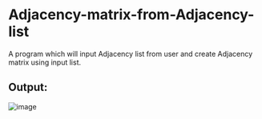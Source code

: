# Adjacency-matrix-from-Adjacency-list
A program which will input Adjacency list from user and create Adjacency matrix using input list.
## Output: 
![image](https://user-images.githubusercontent.com/69696459/129484824-2f93ddc1-fe83-47cb-b45d-4ef221a7a94d.png)

